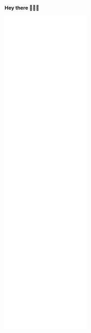 ### Hey there :beer::beer::beer:

![Metrics](https://github.com/lirc572/lirc572/blob/master/github-metrics.svg)
